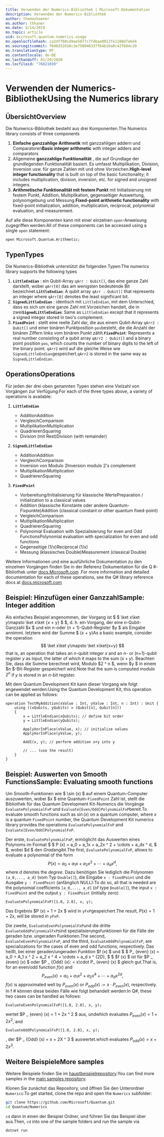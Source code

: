 ```yaml
---
title: Verwenden der Numerics-Bibliothek | Microsoft-Dokumentation
description: Verwenden der Numerics-Bibliothek
author: thomashaener
ms.author: thhaner
ms.date: 5/14/2019
ms.topic: article
uid: microsoft.quantum.numerics.usage
ms.openlocfilehash: ca24ff60cd9ae5077c7f4bae0012fe1180d7e6d4
ms.sourcegitcommit: f8d6d32d16c3e758046337fb4b16a8c42fb04c39
ms.translationtype: MT
ms.contentlocale: de-DE
ms.lasthandoff: 01/29/2020
ms.locfileid: "76821030"
---
```

# <a name="using-the-numerics-library"></a><span data-ttu-id="88dfc-103">Verwenden der Numerics-Bibliothek</span><span class="sxs-lookup"><span data-stu-id="88dfc-103">Using the Numerics library</span></span>

## <a name="overview"></a><span data-ttu-id="88dfc-104">Übersicht</span><span class="sxs-lookup"><span data-stu-id="88dfc-104">Overview</span></span>

<span data-ttu-id="88dfc-105">Die Numerics-Bibliothek besteht aus drei Komponenten.</span><span class="sxs-lookup"><span data-stu-id="88dfc-105">The Numerics library consists of three components</span></span>

1. <span data-ttu-id="88dfc-106">**Einfache ganzzahlige Arithmetik** mit ganzzahligen addern und Comparatoren</span><span class="sxs-lookup"><span data-stu-id="88dfc-106">**Basic integer arithmetic** with integer adders and comparators</span></span>
1. <span data-ttu-id="88dfc-107">Allgemeine **ganzzahlige Funktionalität** , die auf Grundlage der grundlegenden Funktionalität basiert. Es umfasst Multiplikation, Division, Inversion usw.  für ganze Zahlen mit und ohne Vorzeichen.</span><span class="sxs-lookup"><span data-stu-id="88dfc-107">**High-level integer functionality** that is built on top of the basic  functionality; it includes multiplication, division, inversion, etc.  for signed and unsigned integers.</span></span>
1. <span data-ttu-id="88dfc-108">**Arithmetische Funktionalität mit festem Punkt** mit Initialisierung mit festem Punkt, Addition, Multiplikation, gegenseitiger Auswertung, polynomgebung und Messung.</span><span class="sxs-lookup"><span data-stu-id="88dfc-108">**Fixed-point arithmetic functionality** with fixed-point initialization,  addition, multiplication, reciprocal, polynomial evaluation, and measurement.</span></span>

<span data-ttu-id="88dfc-109">Auf alle diese Komponenten kann mit einer einzelnen `open`-Anweisung zugegriffen werden:</span><span class="sxs-lookup"><span data-stu-id="88dfc-109">All of these components can be accessed using a single `open` statement:</span></span>
```qsharp
open Microsoft.Quantum.Arithmetic;
```

## <a name="types"></a><span data-ttu-id="88dfc-110">Typen</span><span class="sxs-lookup"><span data-stu-id="88dfc-110">Types</span></span>

<span data-ttu-id="88dfc-111">Die Numerics-Bibliothek unterstützt die folgenden Typen:</span><span class="sxs-lookup"><span data-stu-id="88dfc-111">The numerics library supports the following types</span></span>

1. <span data-ttu-id="88dfc-112">**`LittleEndian`** : ein Qubit-Array `qArr : Qubit[]`, das eine ganze Zahl darstellt, wobei `qArr[0]` das am wenigsten bedeutende Bit bezeichnet.</span><span class="sxs-lookup"><span data-stu-id="88dfc-112">**`LittleEndian`**: A qubit array `qArr : Qubit[]` that represents an integer where `qArr[0]` denotes the least significant bit.</span></span>
1. <span data-ttu-id="88dfc-113">**`SignedLittleEndian`** : identisch mit `LittleEndian`, mit dem Unterschied, dass es sich um eine ganze Zahl mit Vorzeichen handelt, die in zwei</span><span class="sxs-lookup"><span data-stu-id="88dfc-113">**`SignedLittleEndian`**: Same as `LittleEndian` except that it represents a signed integer stored in two's complement.</span></span>
1. <span data-ttu-id="88dfc-114">**`FixedPoint`** : stellt eine reelle Zahl dar, die aus einem Qubit-Array `qArr2 : Qubit[]` und einer binären Punktposition `pos`besteht, die die Anzahl der binären Ziffern links vom binären Punkt zählt.</span><span class="sxs-lookup"><span data-stu-id="88dfc-114">**`FixedPoint`**: Represents a real number consisting of a qubit array `qArr2 : Qubit[]` and a binary point position `pos`, which counts the number of binary digits to the left of the binary point.</span></span> <span data-ttu-id="88dfc-115">`qArr2` wird auf die gleiche Weise wie `SignedLittleEndian`gespeichert.</span><span class="sxs-lookup"><span data-stu-id="88dfc-115">`qArr2` is stored in the same way as `SignedLittleEndian`.</span></span>

## <a name="operations"></a><span data-ttu-id="88dfc-116">Operations</span><span class="sxs-lookup"><span data-stu-id="88dfc-116">Operations</span></span>

<span data-ttu-id="88dfc-117">Für jeden der drei oben genannten Typen stehen eine Vielzahl von Vorgängen zur Verfügung:</span><span class="sxs-lookup"><span data-stu-id="88dfc-117">For each of the three types above, a variety of operations is available:</span></span>

1. **`LittleEndian`**
    - <span data-ttu-id="88dfc-118">Addition</span><span class="sxs-lookup"><span data-stu-id="88dfc-118">Addition</span></span>
    - <span data-ttu-id="88dfc-119">Vergleich</span><span class="sxs-lookup"><span data-stu-id="88dfc-119">Comparison</span></span>
    - <span data-ttu-id="88dfc-120">Multiplikation</span><span class="sxs-lookup"><span data-stu-id="88dfc-120">Multiplication</span></span>
    - <span data-ttu-id="88dfc-121">Quadrieren</span><span class="sxs-lookup"><span data-stu-id="88dfc-121">Squaring</span></span>
    - <span data-ttu-id="88dfc-122">Division (mit Rest)</span><span class="sxs-lookup"><span data-stu-id="88dfc-122">Division (with remainder)</span></span>

1. **`SignedLittleEndian`**
    - <span data-ttu-id="88dfc-123">Addition</span><span class="sxs-lookup"><span data-stu-id="88dfc-123">Addition</span></span>
    - <span data-ttu-id="88dfc-124">Vergleich</span><span class="sxs-lookup"><span data-stu-id="88dfc-124">Comparison</span></span>
    - <span data-ttu-id="88dfc-125">Inversion von Modulo 2</span><span class="sxs-lookup"><span data-stu-id="88dfc-125">Inversion modulo 2's complement</span></span>
    - <span data-ttu-id="88dfc-126">Multiplikation</span><span class="sxs-lookup"><span data-stu-id="88dfc-126">Multiplication</span></span>
    - <span data-ttu-id="88dfc-127">Quadrieren</span><span class="sxs-lookup"><span data-stu-id="88dfc-127">Squaring</span></span>

1. **`FixedPoint`**
    - <span data-ttu-id="88dfc-128">Vorbereitung/Initialisierung für klassische Werte</span><span class="sxs-lookup"><span data-stu-id="88dfc-128">Preparation / initialization to a classical values</span></span>
    - <span data-ttu-id="88dfc-129">Addition (klassische Konstante oder andere Quantum-Fixpunkte)</span><span class="sxs-lookup"><span data-stu-id="88dfc-129">Addition (classical constant or other quantum fixed-point)</span></span>
    - <span data-ttu-id="88dfc-130">Vergleich</span><span class="sxs-lookup"><span data-stu-id="88dfc-130">Comparison</span></span>
    - <span data-ttu-id="88dfc-131">Multiplikation</span><span class="sxs-lookup"><span data-stu-id="88dfc-131">Multiplication</span></span>
    - <span data-ttu-id="88dfc-132">Quadrieren</span><span class="sxs-lookup"><span data-stu-id="88dfc-132">Squaring</span></span>
    - <span data-ttu-id="88dfc-133">Polynomial Evaluation with Spezialisierung for even and Odd Functions</span><span class="sxs-lookup"><span data-stu-id="88dfc-133">Polynomial evaluation with specialization for even and odd functions</span></span>
    - <span data-ttu-id="88dfc-134">Gegenseitige (1/x)</span><span class="sxs-lookup"><span data-stu-id="88dfc-134">Reciprocal (1/x)</span></span>
    - <span data-ttu-id="88dfc-135">Messung (klassisches Double)</span><span class="sxs-lookup"><span data-stu-id="88dfc-135">Measurement (classical Double)</span></span>

<span data-ttu-id="88dfc-136">Weitere Informationen und eine ausführliche Dokumentation zu den einzelnen Vorgängen finden Sie in der Referenz Dokumentation für die Q #-Bibliothek unter [docs.Microsoft.com](https://docs.microsoft.com/quantum) .</span><span class="sxs-lookup"><span data-stu-id="88dfc-136">For more information and detailed documentation for each of these operations, see the Q# library reference docs at [docs.microsoft.com](https://docs.microsoft.com/quantum)</span></span>

## <a name="sample-integer-addition"></a><span data-ttu-id="88dfc-137">Beispiel: Hinzufügen einer Ganzzahl</span><span class="sxs-lookup"><span data-stu-id="88dfc-137">Sample: Integer addition</span></span>

<span data-ttu-id="88dfc-138">Als einfaches Beispiel angenommen, der Vorgang ist $ $ \ket x\ket y\mapsto \ket x\ket {x + y} $ $, d. h. ein Vorgang, der eine n-Qubit-Ganzzahl $x $ und ein n-oder (n + 1)-Qubit-Register $y $ als Eingabe annimmt. letztere wird der Summe $ (x + y)</span><span class="sxs-lookup"><span data-stu-id="88dfc-138">As a basic example, consider the operation $$ \ket x\ket y\mapsto \ket x\ket{x+y} $$ that is, an operation that takes an n-qubit integer $x$ and an n- or (n+1)-qubit register $y$ as input, the latter of which it maps to the sum $(x+y)$.</span></span> <span data-ttu-id="88dfc-139">Beachten Sie, dass die Summe berechnet wird, Modulo $2 ^ n $, wenn $y $ in einem $n $-Bit-Register gespeichert wird.</span><span class="sxs-lookup"><span data-stu-id="88dfc-139">Note that the sum is computed modulo $2^n$ if $y$ is stored in an $n$-bit register.</span></span>

<span data-ttu-id="88dfc-140">Mit dem Quantum Development Kit kann dieser Vorgang wie folgt angewendet werden:</span><span class="sxs-lookup"><span data-stu-id="88dfc-140">Using the Quantum Development Kit, this operation can be applied as follows:</span></span>
```qsharp
operation TestMyAddition(xValue : Int, yValue : Int, n : Int) : Unit {
    using ((xQubits, yQubits) = (Qubit[n], Qubit[n]))
    {
        x = LittleEndian(xQubits); // define bit order
        y = LittleEndian(yQubits);
        
        ApplyXorInPlace(xValue, x); // initialize values
        ApplyXorInPlace(yValue, y);
        
        AddI(x, y); // perform addition x+y into y
        
        // ... (use the result)
    }
}
```

## <a name="sample-evaluating-smooth-functions"></a><span data-ttu-id="88dfc-141">Beispiel: Auswerten von Smooth Functions</span><span class="sxs-lookup"><span data-stu-id="88dfc-141">Sample: Evaluating smooth functions</span></span>

<span data-ttu-id="88dfc-142">Um Smooth-Funktionen wie $ \sin (x) $ auf einem Quantum-Computer auszuwerten, wobei $x $ eine Quantum-`FixedPoint` Zahl ist, stellt die Bibliothek für das Quantum Development Kit-Numerics die Vorgänge `EvaluatePolynomialFxP` und `Evaluate[Even/Odd]PolynomialFxP`bereit.</span><span class="sxs-lookup"><span data-stu-id="88dfc-142">To evaluate smooth functions such as $\sin(x)$ on a quantum computer, where $x$ is a quantum `FixedPoint` number, the Quantum Development Kit numerics library provides the operations `EvaluatePolynomialFxP` and `Evaluate[Even/Odd]PolynomialFxP`.</span></span>

<span data-ttu-id="88dfc-143">Der erste, `EvaluatePolynomialFxP`, ermöglicht das Auswerten eines Polynoms im Format $ $ P (x) = a_0 + a_1x + a_2x ^ 2 + \cdots + a_dx ^ d, $ $, wobei $d $ den *Grad*angibt.</span><span class="sxs-lookup"><span data-stu-id="88dfc-143">The first, `EvaluatePolynomialFxP`, allows to evaluate a polynomial of the form $$ P(x) = a_0 + a_1x + a_2x^2 + \cdots + a_dx^d, $$ where $d$ denotes the *degree*.</span></span> <span data-ttu-id="88dfc-144">Dazu benötigen Sie lediglich die Polynomen `[a_0,..., a_d]` (vom Typ `Double[]`), die Eingabe `x : FixedPoint` und die Ausgabe `y : FixedPoint` (anfänglich NULL):</span><span class="sxs-lookup"><span data-stu-id="88dfc-144">To do so, all that is needed are the polynomial coefficients `[a_0,..., a_d]` (of type `Double[]`), the input `x : FixedPoint` and the output `y : FixedPoint` (initially zero):</span></span>
```qsharp
EvaluatePolynomialFxP([1.0, 2.0], x, y);
```
<span data-ttu-id="88dfc-145">Das Ergebnis $P (x) = 1 + 2x $ wird in `yFxP`gespeichert.</span><span class="sxs-lookup"><span data-stu-id="88dfc-145">The result, $P(x)=1+2x$, will be stored in `yFxP`.</span></span>

<span data-ttu-id="88dfc-146">Die zweite, `EvaluateEvenPolynomialFxP`und die dritte `EvaluateOddPolynomialFxP`sind spezialisierungsfunktionen für die Fälle der geraden bzw. ungeraden Funktionen.</span><span class="sxs-lookup"><span data-stu-id="88dfc-146">The second, `EvaluateEvenPolynomialFxP`, and the third, `EvaluateOddPolynomialFxP`, are specializations for the cases of even and odd functions, respectively.</span></span> <span data-ttu-id="88dfc-147">Das heißt, bei einer geraden/ungeraden Funktion $f (x) $ und $ $ P_ {even} (x) = a_0 + A_1 x ^ 2 + a_2 x ^ 4 + \cdots + a_d x ^ {2D}, $ $ $f (x) $ ist für $P _ {even} (x) $ oder $P _ {Odd} (x): = x\cdot P_ {even} (x) $ gleich gut.</span><span class="sxs-lookup"><span data-stu-id="88dfc-147">That is, for an even/odd function $f(x)$ and $$ P_{even}(x)=a_0 + a_1 x^2 + a_2 x^4 + \cdots + a_d x^{2d}, $$ $f(x)$ is approximated well by $P_{even}(x)$ or $P_{odd}(x) := x\cdot P_{even}(x)$, respectively.</span></span>
<span data-ttu-id="88dfc-148">In f # können diese beiden Fälle wie folgt behandelt werden:</span><span class="sxs-lookup"><span data-stu-id="88dfc-148">In Q#, these two cases can be handled as follows:</span></span>
```qsharp
EvaluateEvenPolynomialFxP([1.0, 2.0], x, y);
```
<span data-ttu-id="88dfc-149">wertet $P _ {even} (x) = 1 + 2x ^ 2 $ aus, und</span><span class="sxs-lookup"><span data-stu-id="88dfc-149">which evaluates $P_{even}(x) = 1 + 2x^2$, and</span></span>
```qsharp
EvaluateOddPolynomialFxP([1.0, 2.0], x, y);
```
<span data-ttu-id="88dfc-150">, der $P _ {Odd} (x) = x + 2X ^ 3 $ auswertet.</span><span class="sxs-lookup"><span data-stu-id="88dfc-150">which evaluates $P_{odd}(x) = x + 2x^3$.</span></span>

## <a name="more-samples"></a><span data-ttu-id="88dfc-151">Weitere Beispiele</span><span class="sxs-lookup"><span data-stu-id="88dfc-151">More samples</span></span>

<span data-ttu-id="88dfc-152">Weitere Beispiele finden Sie im [hauptbeispielrepository](https://github.com/Microsoft/Quantum).</span><span class="sxs-lookup"><span data-stu-id="88dfc-152">You can find more samples in the [main samples repository](https://github.com/Microsoft/Quantum).</span></span>

<span data-ttu-id="88dfc-153">Klonen Sie zunächst das Repository, und öffnen Sie den Unterordner `Numerics`:</span><span class="sxs-lookup"><span data-stu-id="88dfc-153">To get started, clone the repo and open the `Numerics` subfolder:</span></span>

```bash
git clone https://github.com/Microsoft/Quantum.git
cd Quantum/Numerics
```

<span data-ttu-id="88dfc-154">`cd` dann in einen der Beispiel Ordner, und führen Sie das Beispiel über aus.</span><span class="sxs-lookup"><span data-stu-id="88dfc-154">Then, `cd` into one of the sample folders and run the sample via</span></span>

```bash
dotnet run
```
